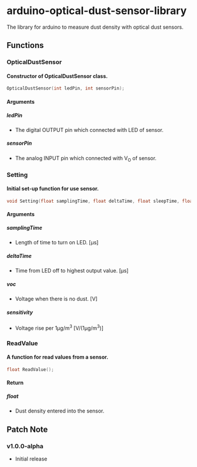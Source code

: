 # arduino-optical-dust-sensor-library
The library for arduino to measure dust density with optical dust sensors.

## Functions

### OpticalDustSensor

#### Constructor of OpticalDustSensor class.
```cpp
OpticalDustSensor(int ledPin, int sensorPin);
```

####  Arguments

##### ledPin
- The digital OUTPUT pin which connected with LED of sensor.

##### sensorPin
- The analog INPUT pin which connected with V<sub>O</sub> of sensor.

### Setting

#### Initial set-up function for use sensor.
```cpp
void Setting(float samplingTime, float deltaTime, float sleepTime, float voc, float sensitivity);
```

####  Arguments

##### samplingTime
- Length of time to turn on LED. [μs]

##### deltaTime
- Time from LED off to highest output value. [μs]

##### voc
- Voltage when there is no dust. [V]

##### sensitivity
- Voltage rise per 1μg/m<sup>3</sup> [V/(1μg/m<sup>3</sup>)]

### ReadValue

#### A function for read values from a sensor.
```cpp
float ReadValue();
```

####  Return

##### float
- Dust density entered into the sensor.

## Patch Note

### v1.0.0-alpha
- Initial release
